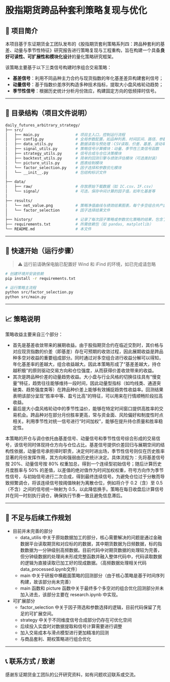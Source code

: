 # 股指期货跨品种套利策略复现与优化

## 📘 项目简介

本项目基于东证期货金工团队发布的《股指期货套利策略系列四：跨品种套利的基差、动量与季节性特征》研究报告进行策略复现与工程重构，旨在构建一个具备**良好可读性、可扩展性和模块化设计**的量化策略研究框架。

该策略主要基于以下三类信号构建时序组合交易策略：

- **基差信号**：利用不同品种主力合约与现货指数的年化基差差异构建套利信号；
- **动量信号**：基于指数价差序列构造多种技术指标，提取大小盘风格轮动趋势；
- **季节性信号**：根据历史统计分析月份效应，构建固定方向的低频择时信号。

---

## 🧱 目录结构（项目文件说明）

```bash
daily_futures_arbitrary_strategy/
├── src/
│   ├── main.py                # 项目主入口，控制运行流程
│   ├── config.py              # 全局参数配置，如品种列表、时间区间、路径、参数优化配置等
│   ├── data_utils.py          # 数据读取与预处理：CSV读取、价差、基差、波动率计算等
│   ├── signal_utils.py        # 策略信号计算模块：动量、季节性三类信号函数
│   ├── strategy_utils.py      # 信号合成与仓位决策模块
│   ├── backtest_utils.py      # 简单的回测引擎与绩效评估模块（可选类封装）
│   └── picture_utils.py       # 图表绘制模块
│   └── factor_selection.py    # 因子选择和参数优化模块
│   └── __init__.py            # 包结构标识文件
│
├── data/
│   ├── raw/                   # 存放原始下载数据（如 IC.csv、IF.csv）
│   └── signal/                # 可选，保存中间计算的因子值，如年化基差等
│
├── results/
│   └── net_value.png          # 策略净值曲线与绩效结果图表，每个多空组合共产出 6 份相关文件
│   └── factor_selection       # 因子选择结果文件
│
├── history/                   # 记录了每次因子策略或参数优化策略的结果，包含了 signal 和 results 两个文件夹   
├── requirements.txt           # 所需依赖包（如 pandas, matplotlib）
└── README.md                  # 本文件
````

---

## 🚀 快速开始（运行步骤）

> ⚠️ 运行前请确保电脑已配置好 Wind 和 iFind 的环境，如已完成请忽略

```bash
# 创建环境并安装依赖
pip install -r requirements.txt

# 运行策略主流程
python src/factor_selection.py
python src/main.py
```

---

## 📈 策略说明

策略收益主要来自三个部分：
- 首先是基差收敛带来的展期收益。由于股指期货合约在临近交割时，其价格与对应现货指数的价差（即基差）存在可预期的收敛过程，因此展期收益是跨品种多空对收益的重要组成部分。同时通过对多空组合进行收益分解可以得知，年化基差率的差越大，组合收益越大。因此本策略形成了“基差差越大，持仓越积极”的原则驱动交易方向和仓位强度，从而获得价差收敛带来的收益。
- 其次是跨品种价差的动量趋势收益。大小盘与行业风格的切换往往具有“慢变量”特征，趋势往往能够维持一段时间，因此动量型指标（如均线类、通道突破类、趋势强度类等）在跨品种价差上能够有效捕捉趋势性收益率。回测结果表明该部分呈现“胜率中等、盈亏比高”的特征，可以用来在行情顺畅阶段拉高收益。
- 最后是大小盘风格轮动中的季节性溢价，能够在特定时间窗口提供高胜率的交易机会。跨品种对在部分月份胜率更高，常与资金面、风险偏好和制度性时点相关。利用季节性对统一信号进行“时间加权”，能够在提升持仓质量和胜率稳定性。

本策略的开仓与调仓依托由基差信号、动量信号和季节性信号综合形成的交易信号，该信号同时体现持仓方向与仓位占比。基差信号提供价差回归与展期空间的结构性依据，动量信号承担择时职责，决定何时进出场，季节性信号则仅在历史胜率显著的月份发挥作用，其方向和强弱由历史统计决定。具体流程为：先将基差信号按 20%、动量信号按 80% 权重加总，得到一个连续型初始信号；随后计算历史月度胜率与 50% 的差值，以差值的绝对值作为时间加权权重，符号方向作为季节性信号，与初始信号进行二次合成，得到最终连续信号。为避免仓位过于分散而导致频繁调仓，将该连续信号按阈值映射为离散仓位，例如将介于 0.2（含）至 0.5（不含）之间的信号统一映射为 0.5，以此降低换手。策略在每日收盘后计算信号并在同一时刻执行调仓，确保执行节奏一致且避免信息滞后。

---

## 🔧 不足与后续工作规划

* 目前并未完善的部分
  * data_utilis 中关于原始数据加工的部分，核心需要解决的问题是通过金融数据平台读取期货和对应标的的数据，其中期货数据为日频数据，标的指数数据为一分钟级别高频数据。目前代码中对期货数据的处理较为完善，但分钟级数据的处理尚未形成完整函数并融入整体代码中，代码读取数据的逻辑为直接读取已加工好的现成数据。（高频数据处理相关代码data_processed.ipynb文件）
  * main 中关于研报中横截面策略的回测部分（由于核心策略是基于时间序列构建，故该部分尚未完善）
  * main 函数和 picture 函数中关于最终多个多空对的组合优化回测部分并未加入进去，该部分主要在 research.ipynb 中实现。
* 可扩展部分
  * factor_selection 中关于因子筛选和参数选择的逻辑，目前代码保留了充足的可扩展空间。
  * strategy 中关于不同维度信号合成部分仍存在可优化空间
  * 后续投入实盘时对数据提取和信号计算需要进行调整
  * 加入交易成本与滑点模型进行更加精准的回测
  * 与商品套利、期权策略进行组合优化

---

## 📞 联系方式 / 致谢

感谢东证期货金工团队的公开研究资料，如有问题欢迎联系或交流。
